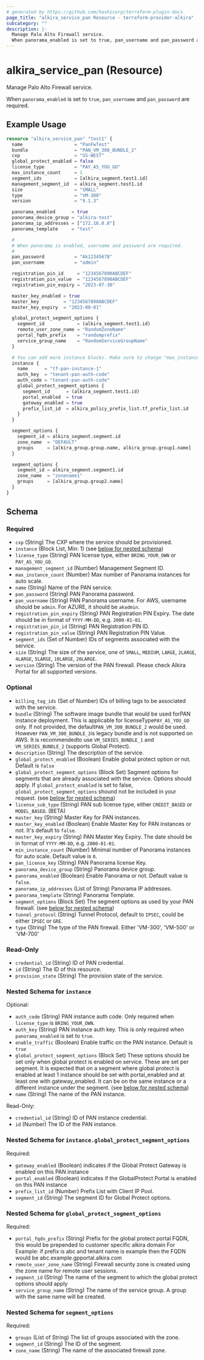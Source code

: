 ```yaml
---
# generated by https://github.com/hashicorp/terraform-plugin-docs
page_title: "alkira_service_pan Resource - terraform-provider-alkira"
subcategory: ""
description: |-
  Manage Palo Alto Firewall service.
  When panorama_enabled is set to true, pan_username and pan_password are required.
---
```


# alkira_service_pan (Resource)

Manage Palo Alto Firewall service.

When `panorama_enabled` is set to `true`, `pan_username` and `pan_password` are required.

## Example Usage

```terraform
resource "alkira_service_pan" "test1" {
  name                   = "PanFwTest"
  bundle                 = "PAN_VM_300_BUNDLE_2"
  cxp                    = "US-WEST"
  global_protect_enabled = false
  license_type           = "PAY_AS_YOU_GO"
  max_instance_count     = 1
  segment_ids            = [alkira_segment.test1.id]
  management_segment_id  = alkira_segment.test1.id
  size                   = "SMALL"
  type                   = "VM-300"
  version                = "9.1.3"

  panorama_enabled      = true
  panorama_device_group = "alkira-test"
  panorama_ip_addresses = ["172.16.0.8"]
  panorama_template     = "test"

  #
  # When panorama is enabled, username and password are required.
  #
  pan_password           = "Ak12345678"
  pan_username           = "admin"

  registration_pin_id     = "1234567890ABCDEF"
  registration_pin_value  = "1234567890ABCDEF"
  registration_pin_expiry = "2023-07-30"

  master_key_enabled = true
  master_key         = "1234567890ABCDEF"
  master_key_expiry  = "2023-08-01"

  global_protect_segment_options {
    segment_id            = (alkira_segment.test1.id)
    remote_user_zone_name = "RandomZoneName"
    portal_fqdn_prefix    = "randomprefix"
    service_group_name    = "RandomServiceGroupName"
  }

  # You can add more instance blocks. Make sure to change "max_instance_count".
  instance {
    name      = "tf-pan-instance-1"
    auth_key  = "tenant-pan-auth-code"
    auth_code = "tenant-pan-auth-code"
    global_protect_segment_options {
      segment_id      = (alkira_segment.test1.id)
      portal_enabled  = true
      gateway_enabled = true
      prefix_list_id  = alkira_policy_prefix_list.tf_prefix_list.id
    }
  }

  segment_options {
    segment_id = alkira_segment.segment.id
    zone_name  = "DEFAULT"
    groups     = [alkira_group.group.name, alkira_group.group1.name]
  }

  segment_options {
    segment_id = alkira_segment.segment1.id
    zone_name  = "zonename1"
    groups     = [alkira_group.group2.name]
  }
}
```

<!-- schema generated by tfplugindocs -->
## Schema

### Required

- `cxp` (String) The CXP where the service should be provisioned.
- `instance` (Block List, Min: 1) (see [below for nested schema](#nestedblock--instance))
- `license_type` (String) PAN license type, either `BRING_YOUR_OWN` or `PAY_AS_YOU_GO`.
- `management_segment_id` (Number) Management Segment ID.
- `max_instance_count` (Number) Max number of Panorama instances for auto scale.
- `name` (String) Name of the PAN service.
- `pan_password` (String) PAN Panorama password.
- `pan_username` (String) PAN Panorama username. For AWS, username should be `admin`. For AZURE, it should be `akadmin`.
- `registration_pin_expiry` (String) PAN Registration PIN Expiry. The date should be in format of `YYYY-MM-DD`, e.g. `2000-01-01`.
- `registration_pin_id` (String) PAN Registration PIN ID.
- `registration_pin_value` (String) PAN Registration PIN Value.
- `segment_ids` (Set of Number) IDs of segments associated with the service.
- `size` (String) The size of the service, one of `SMALL`, `MEDIUM`, `LARGE`, `2LARGE`, `4LARGE`, `5LARGE`, `10LARGE`, `20LARGE`.
- `version` (String) The version of the PAN firewall. Please check Alkira Portal for all supported versions.

### Optional

- `billing_tag_ids` (Set of Number) IDs of billing tags to be associated with the service.
- `bundle` (String) The software image bundle that would be used forPAN instance deployment. This is applicable for licenseType`PAY_AS_YOU_GO` only. If not provided, the default`PAN_VM_300_BUNDLE_2` would be used. However `PAN_VM_300_BUNDLE_2`is legacy bundle and is not supported on AWS. It is recommendedto use `VM_SERIES_BUNDLE_1` and `VM_SERIES_BUNDLE_2` (supports Global Protect).
- `description` (String) The description of the service.
- `global_protect_enabled` (Boolean) Enable global protect option or not. Default is `false`
- `global_protect_segment_options` (Block Set) Segment options for segments that are already associated with the service. Options should apply. If `global_protect_enabled` is set to false, `global_protect_segment_options` shound not be included in your request. (see [below for nested schema](#nestedblock--global_protect_segment_options))
- `license_sub_type` (String) PAN sub license type, either `CREDIT_BASED` or `MODEL_BASED`. (BETA)
- `master_key` (String) Master Key for PAN instances.
- `master_key_enabled` (Boolean) Enable Master Key for PAN instances or not. It's default to `false`.
- `master_key_expiry` (String) PAN Master Key Expiry. The date should be in format of `YYYY-MM-DD`, e.g. `2000-01-01`.
- `min_instance_count` (Number) Minimal number of Panorama instances for auto scale. Default value is `0`.
- `pan_license_key` (String) PAN Panorama license Key.
- `panorama_device_group` (String) Panorama device group.
- `panorama_enabled` (Boolean) Enable Panorama or not. Default value is `false`.
- `panorama_ip_addresses` (List of String) Panorama IP addresses.
- `panorama_template` (String) Panorama Template.
- `segment_options` (Block Set) The segment options as used by your PAN firewall. (see [below for nested schema](#nestedblock--segment_options))
- `tunnel_protocol` (String) Tunnel Protocol, default to `IPSEC`, could be either `IPSEC` or `GRE`.
- `type` (String) The type of the PAN firewall. Either 'VM-300', 'VM-500' or 'VM-700'

### Read-Only

- `credential_id` (String) ID of PAN credential.
- `id` (String) The ID of this resource.
- `provision_state` (String) The provision state of the service.

<a id="nestedblock--instance"></a>
### Nested Schema for `instance`

Optional:

- `auth_code` (String) PAN instance auth code. Only required when `license_type` is `BRING_YOUR_OWN`.
- `auth_key` (String) PAN instance auth key. This is only required when `panorama_enabled` is set to `true`.
- `enable_traffic` (Boolean) Enable traffic on the PAN instance. Default is `true`
- `global_protect_segment_options` (Block Set) These options should be set only when global protect is enabled on service. These are set per segment. It is expected that on a segment where global protect is enabled at least 1 instance should be set with portal_enabled and at least one with gateway_enabled. It can be on the same instance or a different instance under the segment. (see [below for nested schema](#nestedblock--instance--global_protect_segment_options))
- `name` (String) The name of the PAN instance.

Read-Only:

- `credential_id` (String) ID of PAN instance credential.
- `id` (Number) The ID of the PAN instance.

<a id="nestedblock--instance--global_protect_segment_options"></a>
### Nested Schema for `instance.global_protect_segment_options`

Required:

- `gateway_enabled` (Boolean) indicates if the Global Protect Gateway is enabled on this PAN instance
- `portal_enabled` (Boolean) indicates if the GlobalProtect Portal is enabled on this PAN instance
- `prefix_list_id` (Number) Prefix List with Client IP Pool.
- `segment_id` (String) The segment ID for Global Protect options.



<a id="nestedblock--global_protect_segment_options"></a>
### Nested Schema for `global_protect_segment_options`

Required:

- `portal_fqdn_prefix` (String) Prefix for the global protect portal FQDN, this would be prepended to customer specific alkira domain For Example: if prefix is abc and tenant name is example then the FQDN would be abc.example.gpportal.alkira.com
- `remote_user_zone_name` (String) Firewall security zone is created using the zone name for remote user sessions.
- `segment_id` (String) The name of the segment to which the global protect options should apply
- `service_group_name` (String) The name of the service group. A group with the same name will be created.


<a id="nestedblock--segment_options"></a>
### Nested Schema for `segment_options`

Required:

- `groups` (List of String) The list of groups associated with the zone.
- `segment_id` (String) The ID of the segment.
- `zone_name` (String) The name of the associated firewall zone.
